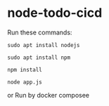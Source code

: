 # node-todo-cicd

Run these commands:


`sudo apt install nodejs`


`sudo apt install npm`


`npm install`

`node app.js`

or Run by docker composee

